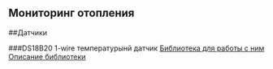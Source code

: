 Мониторинг отопления
---

##Датчики

###DS18B20
1-wire температурынй датчик
[Библиотека для работы с ним](https://github.com/milesburton/Arduino-Temperature-Control-Library)
[Описание библиотеки](http://milesburton.com/Main_Page?title=Dallas_Temperature_Control_Library#Download)

